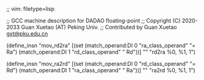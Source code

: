 ;; vim: filetype=lisp

;; GCC machine description for DADAO floating-point
;; Copyright (C) 2020-2033 Guan Xuetao (AT) Peking Univ.
;; Contributed by Guan Xuetao <gxt@pku.edu.cn>

(define_insn "mov_rd2ra"
  [(set (match_operand:DI 0 "ra_class_operand" "= Ra")
        (match_operand:DI 1 "rd_class_operand" "  Rd"))]
	""
	"rd2ra	%0, %1, 1")

(define_insn "mov_ra2rd"
  [(set (match_operand:DI 0 "rd_class_operand" "= Rd")
        (match_operand:DI 1 "ra_class_operand" "  Ra"))]
	""
	"ra2rd	%0, %1, 1")
